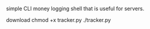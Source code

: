 simple CLI money logging shell that is useful for servers.

download
chmod +x tracker.py
./tracker.py
